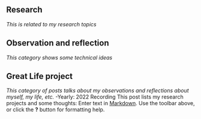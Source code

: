 ## Research
_This is related to my research topics_

## Observation and reflection
_This category shows some technical ideas_ 

## Great Life project
_This category of posts talks about my observations and reflections about myself, my life, etc._
-Yearly: 2022 Recording
This post lists my research projects and some thoughts: 
Enter text in [Markdown](http://daringfireball.net/projects/markdown/). Use the toolbar above, or click the **?** button for formatting help.
